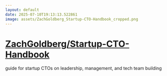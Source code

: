 ```yaml
---
layout: default
date: 2025-07-10T19:13:13.522861
image: assets/ZachGoldberg_Startup-CTO-Handbook_cropped.png
---
```


# [ZachGoldberg/Startup-CTO-Handbook](https://github.com/ZachGoldberg/Startup-CTO-Handbook)

guide for startup CTOs on leadership, management, and tech team building
